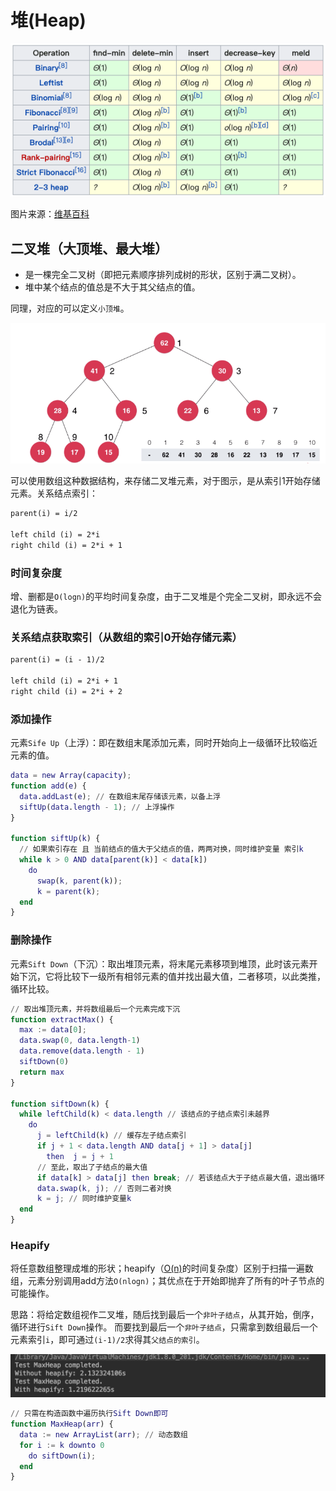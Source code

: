 # 堆(Heap)

![常用堆时间复杂度](../../.imgs/heap_O.png)

图片来源：[维基百科](https://en.wikipedia.org/wiki/Heap_(data_structure))

## 二叉堆（大顶堆、最大堆）

- 是一棵完全二叉树（即把元素顺序排列成树的形状，区别于满二叉树）。
- 堆中某个结点的值总是不大于其父结点的值。

同理，对应的可以定义`小顶堆`。

![大顶堆](./imgs/max-heap.png)

可以使用数组这种数据结构，来存储二叉堆元素，对于图示，是从索引1开始存储元素。关系结点索引：

```md
parent(i) = i/2

left child (i) = 2*i
right child (i) = 2*i + 1
```

### 时间复杂度

增、删都是`O(logn)`的平均时间复杂度，由于二叉堆是个完全二叉树，即永远不会退化为链表。

### 关系结点获取索引（从数组的索引0开始存储元素）

```md
parent(i) = (i - 1)/2

left child (i) = 2*i + 1
right child (i) = 2*i + 2
```

### 添加操作

元素`Sife Up`（上浮）：即在数组末尾添加元素，同时开始向上一级循环比较临近元素的值。

```matlab
data = new Array(capacity);
function add(e) {
  data.addLast(e); // 在数组末尾存储该元素，以备上浮
  siftUp(data.length - 1); // 上浮操作
}

function siftUp(k) {
  // 如果索引存在 且 当前结点的值大于父结点的值，两两对换，同时维护变量 索引k
  while k > 0 AND data[parent(k)] < data[k])
    do
      swap(k, parent(k));
      k = parent(k);
  end
}
```

### 删除操作

元素`Sift Down`（下沉）：取出堆顶元素，将末尾元素移项到堆顶，此时该元素开始下沉，它将比较下一级所有相邻元素的值并找出最大值，二者移项，以此类推，循环比较。

```matlab
// 取出堆顶元素，并将数组最后一个元素完成下沉
function extractMax() {
  max := data[0];
  data.swap(0, data.length-1)
  data.remove(data.length - 1)
  siftDown(0)
  return max
}

function siftDown(k) {
  while leftChild(k) < data.length // 该结点的子结点索引未越界
    do
      j = leftChild(k) // 缓存左子结点索引
      if j + 1 < data.length AND data[j + 1] > data[j]
        then  j = j + 1
      // 至此，取出了子结点的最大值
      if data[k] > data[j] then break; // 若该结点大于子结点最大值，退出循环
      data.swap(k, j); // 否则二者对换
      k = j; // 同时维护变量k
  end
}
```

### Heapify

将任意数组整理成堆的形状；heapify（[O(n)](https://www.cnblogs.com/wongyi/p/7685061.html)的时间复杂度）区别于扫描一遍数组，元素分别调用add方法`O(nlogn)`；其优点在于开始即抛弃了所有的叶子节点的可能操作。

思路：将给定数组视作二叉堆，随后找到最后一个`非叶子结点`，从其开始，倒序，循环进行`Sift Down`操作。
而要找到最后一个`非叶子结点`，只需拿到数组最后一个元素索引`i`，即可通过`(i-1)/2`求得其`父结点的索引`。

![O(n) vs O(nlogn)，是否使用Heapify对比](./imgs/heap-heapify.png)

```matlab
// 只需在构造函数中遍历执行Sift Down即可
function MaxHeap(arr) {
  data := new ArrayList(arr); // 动态数组
  for i := k downto 0
    do siftDown(i);
  end
}
```
